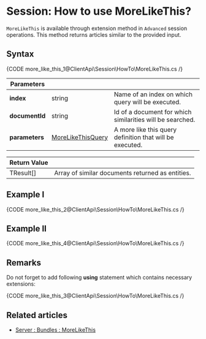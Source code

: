 # Session: How to use MoreLikeThis?

`MoreLikeThis` is available through extension method in `Advanced` session operations. This method returns articles similar to the provided input.

## Syntax

{CODE more_like_this_1@ClientApi\Session\HowTo\MoreLikeThis.cs /}

| Parameters | | |
| ------------- | ------------- | ----- |
| **index** | string | Name of an index on which query will be executed. |
| **documentId** | string | Id of a document for which similarities will be searched. |
| **parameters** | [MoreLikeThisQuery](../../../glossary/more-like-this-query) | A more like this query definition that will be executed. |

| Return Value | |
| ------------- | ----- |
| TResult[] | Array of similar documents returned as entities. |

## Example I

{CODE more_like_this_2@ClientApi\Session\HowTo\MoreLikeThis.cs /}

## Example II

{CODE more_like_this_4@ClientApi\Session\HowTo\MoreLikeThis.cs /}

## Remarks

Do not forget to add following **using** statement which contains necessary extensions:

{CODE more_like_this_3@ClientApi\Session\HowTo\MoreLikeThis.cs /}

## Related articles

- [Server : Bundles : MoreLikeThis](../../../server/bundles/more-like-this)
